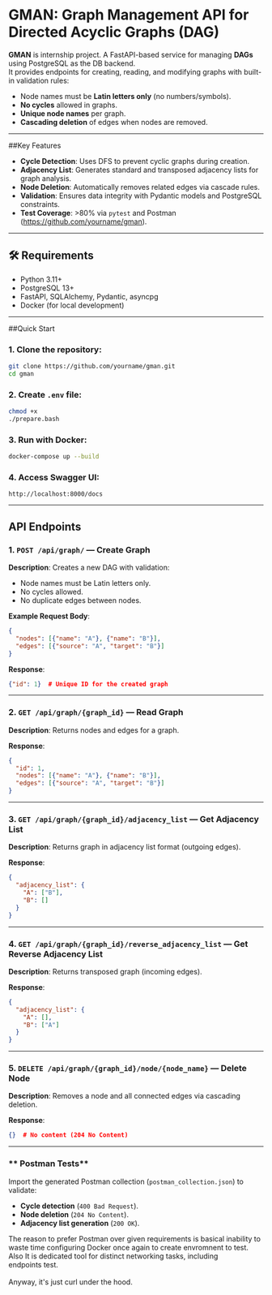 # GMAN: Graph Management API for Directed Acyclic Graphs (DAG)

**GMAN** is internship project. A FastAPI-based service for managing **DAGs** using PostgreSQL as the DB backend.<br>
It provides endpoints for creating, reading, and modifying graphs with built-in validation rules:
- Node names must be **Latin letters only** (no numbers/symbols).
- **No cycles** allowed in graphs.
- **Unique node names** per graph.
- **Cascading deletion** of edges when nodes are removed.

---

##Key Features
- **Cycle Detection**: Uses DFS to prevent cyclic graphs during creation.
- **Adjacency List**: Generates standard and transposed adjacency lists for graph analysis.
- **Node Deletion**: Automatically removes related edges via cascade rules.
- **Validation**: Ensures data integrity with Pydantic models and PostgreSQL constraints.
- **Test Coverage**: >80% via `pytest` and Postman (https://github.com/yourname/gman).

---

## 🛠 Requirements
- Python 3.11+
- PostgreSQL 13+
- FastAPI, SQLAlchemy, Pydantic, asyncpg
- Docker (for local development)

---

##Quick Start

### 1. Clone the repository:
```bash
git clone https://github.com/yourname/gman.git
cd gman
```

### 2. Create `.env` file:
```bash
chmod +x
./prepare.bash
```

### 3. Run with Docker:
```bash
docker-compose up --build
```

### 4. Access Swagger UI:
```
http://localhost:8000/docs
```

---

##  API Endpoints

### **1. `POST /api/graph/` — Create Graph**
**Description**: Creates a new DAG with validation:
- Node names must be Latin letters only.
- No cycles allowed.
- No duplicate edges between nodes.

**Example Request Body**:
```json
{
  "nodes": [{"name": "A"}, {"name": "B"}],
  "edges": [{"source": "A", "target": "B"}]
}
```

**Response**:
```json
{"id": 1}  # Unique ID for the created graph
```

---

### **2. `GET /api/graph/{graph_id}` — Read Graph**
**Description**: Returns nodes and edges for a graph.

**Response**:
```json
{
  "id": 1,
  "nodes": [{"name": "A"}, {"name": "B"}],
  "edges": [{"source": "A", "target": "B"}]
}
```

---

### **3. `GET /api/graph/{graph_id}/adjacency_list` — Get Adjacency List**
**Description**: Returns graph in adjacency list format (outgoing edges).

**Response**:
```json
{
  "adjacency_list": {
    "A": ["B"],
    "B": []
  }
}
```

---

### **4. `GET /api/graph/{graph_id}/reverse_adjacency_list` — Get Reverse Adjacency List**
**Description**: Returns transposed graph (incoming edges).

**Response**:
```json
{
  "adjacency_list": {
    "A": [],
    "B": ["A"]
  }
}
```

---

### **5. `DELETE /api/graph/{graph_id}/node/{node_name}` — Delete Node**
**Description**: Removes a node and all connected edges via cascading deletion.

**Response**:
```json
{}  # No content (204 No Content)
```

---

### ** Postman Tests**
Import the generated Postman collection (`postman_collection.json`) to validate:
- **Cycle detection** (`400 Bad Request`).
- **Node deletion** (`204 No Content`).
- **Adjacency list generation** (`200 OK`).

The reason to prefer Postman over given requirements is basical inability to<br>
waste time configuring Docker once again to create envromnent to test.<br>
Also It is dedicated tool for distinct networking tasks, including<br>
endpoints test. <br><br>Anyway, it's just curl under the hood.<br>